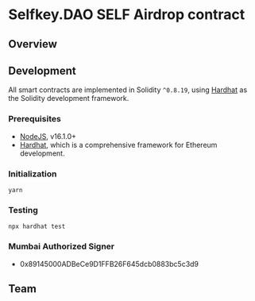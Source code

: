 # Selfkey.DAO SELF Airdrop contract

## Overview


## Development

All smart contracts are implemented in Solidity `^0.8.19`, using [Hardhat](https://hardhat.org/) as the Solidity development framework.

### Prerequisites

* [NodeJS](htps://nodejs.org), v16.1.0+
* [Hardhat](https://hardhat.org/), which is a comprehensive framework for Ethereum development.

### Initialization

    yarn

### Testing

    npx hardhat test


### Mumbai Authorized Signer

   - 0x89145000ADBeCe9D1FFB26F645dcb0883bc5c3d9

## Team

